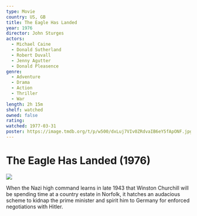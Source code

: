 ```yaml
---
type: Movie
country: US, GB
title: The Eagle Has Landed
year: 1976
director: John Sturges
actors:
  - Michael Caine
  - Donald Sutherland
  - Robert Duvall
  - Jenny Agutter
  - Donald Pleasence
genre:
  - Adventure
  - Drama
  - Action
  - Thriller
  - War
length: 2h 15m
shelf: watched
owned: false
rating:
watched: 1977-03-31
poster: https://image.tmdb.org/t/p/w500/dxLuj7VIv0ZRdvaIB6eY5fApONF.jpg
---
```


# The Eagle Has Landed (1976)

![](https://image.tmdb.org/t/p/w500/dxLuj7VIv0ZRdvaIB6eY5fApONF.jpg)

When the Nazi high command learns in late 1943 that Winston Churchill will be spending time at a country estate in Norfolk, it hatches an audacious scheme to kidnap the prime minister and spirit him to Germany for enforced negotiations with Hitler.